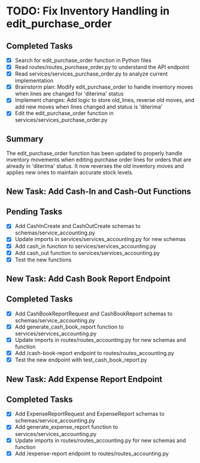 # TODO: Fix Inventory Handling in edit_purchase_order

## Completed Tasks
- [x] Search for edit_purchase_order function in Python files
- [x] Read routes/routes_purchase_order.py to understand the API endpoint
- [x] Read services/services_purchase_order.py to analyze current implementation
- [x] Brainstorm plan: Modify edit_purchase_order to handle inventory moves when lines are changed for 'diterima' status
- [x] Implement changes: Add logic to store old_lines, reverse old moves, and add new moves when lines changed and status is 'diterima'
- [x] Edit the edit_purchase_order function in services/services_purchase_order.py

## Summary
The edit_purchase_order function has been updated to properly handle inventory movements when editing purchase order lines for orders that are already in 'diterima' status. It now reverses the old inventory moves and applies new ones to maintain accurate stock levels.

## New Task: Add Cash-In and Cash-Out Functions

## Pending Tasks
- [x] Add CashInCreate and CashOutCreate schemas to schemas/service_accounting.py
- [x] Update imports in services/services_accounting.py for new schemas
- [x] Add cash_in function to services/services_accounting.py
- [x] Add cash_out function to services/services_accounting.py
- [x] Test the new functions

## New Task: Add Cash Book Report Endpoint

## Completed Tasks
- [x] Add CashBookReportRequest and CashBookReport schemas to schemas/service_accounting.py
- [x] Add generate_cash_book_report function to services/services_accounting.py
- [x] Update imports in routes/routes_accounting.py for new schemas and function
- [x] Add /cash-book-report endpoint to routes/routes_accounting.py
- [x] Test the new endpoint with test_cash_book_report.py

## New Task: Add Expense Report Endpoint

## Completed Tasks
- [x] Add ExpenseReportRequest and ExpenseReport schemas to schemas/service_accounting.py
- [x] Add generate_expense_report function to services/services_accounting.py
- [x] Update imports in routes/routes_accounting.py for new schemas and function
- [x] Add /expense-report endpoint to routes/routes_accounting.py

